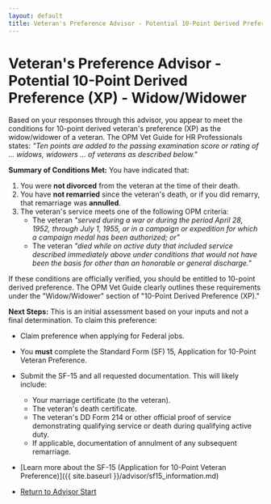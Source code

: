 ```yaml
---
layout: default
title: Veteran's Preference Advisor - Potential 10-Point Derived Preference (XP) - Widow/Widower
---
```


# Veteran's Preference Advisor - Potential 10-Point Derived Preference (XP) - Widow/Widower

Based on your responses through this advisor, you appear to meet the conditions for 10-point derived veteran's preference (XP) as the widow/widower of a veteran. The OPM Vet Guide for HR Professionals states: *"Ten points are added to the passing examination score or rating of ... widows, widowers ... of veterans as described below."*

**Summary of Conditions Met:**
You have indicated that:
1.  You were **not divorced** from the veteran at the time of their death.
2.  You have **not remarried** since the veteran's death, or if you did remarry, that remarriage was **annulled**.
3.  The veteran's service meets one of the following OPM criteria:
    *   The veteran *"served during a war or during the period April 28, 1952, through July 1, 1955, or in a campaign or expedition for which a campaign medal has been authorized; or"*
    *   The veteran *"died while on active duty that included service described immediately above under conditions that would not have been the basis for other than an honorable or general discharge."*

If these conditions are officially verified, you should be entitled to 10-point derived preference. The OPM Vet Guide clearly outlines these requirements under the "Widow/Widower" section of "10-Point Derived Preference (XP)."

**Next Steps:**
This is an initial assessment based on your inputs and not a final determination. To claim this preference:
* Claim preference when applying for Federal jobs.
* You **must** complete the Standard Form (SF) 15, Application for 10-Point Veteran Preference.
* Submit the SF-15 and all requested documentation. This will likely include:
    * Your marriage certificate (to the veteran).
    * The veteran's death certificate.
    * The veteran's DD Form 214 or other official proof of service demonstrating qualifying service or death during qualifying active duty.
    * If applicable, documentation of annulment of any subsequent remarriage.

* [Learn more about the SF-15 (Application for 10-Point Veteran Preference)]({{ site.baseurl }}/advisor/sf15_information.md)
* [Return to Advisor Start](./start.md)
